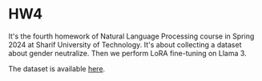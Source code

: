 # HW4

It's the fourth homework of Natural Language Processing course in Spring 2024 at Sharif University of Technology. It's about collecting a dataset about gender neutralize. Then we perform LoRA fine-tuning on Llama 3.

The dataset is available [here](https://huggingface.co/datasets/AmirMohammadFakhimi/gender_neutralize/settings).
